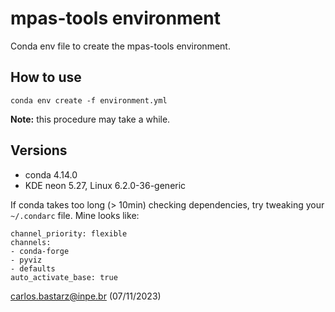 # mpas-tools environment

Conda env file to create the mpas-tools environment.

## How to use

```
conda env create -f environment.yml
```

**Note:** this procedure may take a while.

## Versions

* conda 4.14.0
* KDE neon 5.27, Linux 6.2.0-36-generic

If conda takes too long (> 10min) checking dependencies, try tweaking your `~/.condarc` file. Mine looks like:

```
channel_priority: flexible
channels:
- conda-forge
- pyviz
- defaults
auto_activate_base: true
```

carlos.bastarz@inpe.br (07/11/2023)

